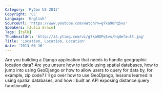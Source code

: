 ```yaml
---
Category: 'PyCon US 2013'
Copyright: 'CC'
Language: 'English'
SourceUrl: 'https://www.youtube.com/watch?v=g7ka98Pq5vs'
Speakers: [Julia Grace]
Tags: [talk]
ThumbnailUrl: 'http://i4.ytimg.com/vi/g7ka98Pq5vs/hqdefault.jpg'
Title: 'Location, Location, Location'
date: '2013-03-16'
---
```

Are you building a Django application that needs to handle geographic location data? Are you unsure how to tackle using spatial databases, how to jump into using GeoDjango or how to allow users to query for data by, for example, zip code? I'll go over how to use GeoDjango, lessons learned in using spatial databases, and how I built an API exposing distance query functionality. 
